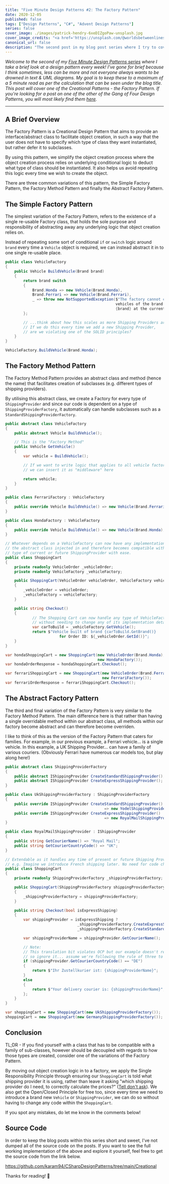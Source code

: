```yaml
---
title: "Five Minute Design Patterns #2: The Factory Pattern"
date: 2020-12-05
published: false
tags: ["Design Patterns", "C#", "Advent Design Patterns"]
series: false
cover_image: ./images/patrick-hendry-6xeDIZgoPaw-unsplash.jpg
cover_image_credits: "<a href='https://unsplash.com/@worldsbetweenlines'>Patrick Hendry</a>"
canonical_url: false
description: "The second post in my blog post series where I try to cover all of the Gang of Four Design Patterns in five minutes each, this time it's one of the Creational Patterns... the Factory Pattern!"
---
```


_Welcome to the second of my [Five Minute Design Patterns series](https://www.karam.io/blog/tag/Five%20Minute%20Design%20Patterns/) where I take a brief look at a design pattern every week! I've gone for brief because I think sometimes, less can be more and not everyone always wants to be drowned in text & UML diagrams. My goal is to keep these to a maximum of a 5 minute read as per the calculation that can be seen under the blog title. This post will cover one of the Creational Patterns - the Factory Pattern. If you're looking for a post on one of the other of the Gang of Four Design Patterns, you will most likely find them [here](https://www.karam.io/blog/tag/Five%20Minute%20Design%20Patterns/)._

---

## A Brief Overview

The Factory Pattern is a Creational Design Pattern that aims to provide an interface/abstract class to facilitate object creation, in such a way that the user does not have to specify which type of class they want instantiated, but rather defer it to subclasses.

By using this pattern, we simplify the object creation process where the object creation process relies on underlying conditional logic to deduct what type of class should be instantiated. It also helps us avoid repeating this logic every time we wish to create the object.

There are three common variations of this pattern, the Simple Factory Pattern, the Factory Method Pattern and finally the Abstract Factory Pattern.

## The Simple Factory Pattern

The simplest variation of the Factory Pattern, refers to the existence of a single re-usable Factory class, that holds the sole purpose and responsibility of abstracting away any underlying logic that object creation relies on.

Instead of repeating some sort of conditional `if` or `switch` logic around `brand` every time a `Vehicle` object is required, we can instead abstract it in to one single re-usable place.

```csharp
public class VehicleFactory
{
	public Vehicle BuildVehicle(Brand brand)
	{
		return brand switch
		{
			Brand.Honda => new Vehicle(Brand.Honda),
			Brand.Ferrari => new Vehicle(Brand.Ferrari),
			_ => throw new NotSupportedException($"The factory cannot construct
												 vehicles of the brand
												 {brand} at the current time.")
		};

		// ...think about how this scales as more Shipping Providers are added
		// If we do this every time we add a new Shipping Provider,
		// are we violating one of the SOLID principles?
	}
}

VehicleFactory.BuildVehicle(Brand.Honda);
```

## The Factory Method Pattern

The Factory Method Pattern provides an abstract class and method (hence the name) that facilitates creation of subclasses (e.g. different types of shipping providers).

By utilising this abstract class, we create a Factory for every type of `ShippingProvider` and since our code is dependent on a type of `ShippingProviderFactory`, it automatically can handle subclasses such as a `StandardShippingProviderFactory`.

```csharp
public abstract class VehicleFactory
{
	public abstract Vehicle BuildVehicle();

	// This is the "Factory Method"
	public Vehicle GetVehicle()
	{
		var vehicle = BuildVehicle();

		// If we want to write logic that applies to all vehicle factories
		// we can insert it as "middleware" here

		return vehicle;
	}
}

public class FerrariFactory : VehicleFactory
{
	public override Vehicle BuildVehicle() => new Vehicle(Brand.Ferrari);
}

public class HondaFactory : VehicleFactory
{
	public override Vehicle BuildVehicle() => new Vehicle(Brand.Honda);
}

// Whatever depends on a VehicleFactory can now have any implementation of
// the abstract class injected in and therefore becomes compatible with any
// type of current or future ShippingProvider with ease.
public class ShoppingCart
{
	private readonly VehicleOrder _vehicleOrder;
	private readonly VehicleFactory _vehicleFactory;

	public ShoppingCart(VehicleOrder vehicleOrder, VehicleFactory vehicleFactory)
	{
		_vehicleOrder = vehicleOrder;
		_vehicleFactory = vehicleFactory;
	}

	public string Checkout()
	{
			// The Shopping Cart can now handle any type of VehicleFactory,
			// without needing to change any of its implementation details.
			var carToBuild = _vehicleFactory.GetVehicle();
			return $"Vehicle built of brand {carToBuild.GetBrand()}
						for Order ID: ${_vehicleOrder.GetId()}";
	}
}

var hondaShoppingCart = new ShoppingCart(new VehicleOrder(Brand.Honda),
										 new HondaFactory());
var hondaOrderResponse = hondaShoppingCart.Checkout();

var ferrariShoppingCart = new ShoppingCart(new VehicleOrder(Brand.Ferrari),
										   new FerrariFactory());
var ferrariOrderResponse = ferrariShoppingCart.Checkout();
```

## The Abstract Factory Pattern

The third and final variation of the Factory Pattern is very similar to the Factory Method Pattern. The main difference here is that rather than having a single overridable method within our abstract class, all methods within our factory become abstract and can therefore become overriden.

I like to think of this as the version of the Factory Pattern that caters for families. For example, in our previous example, a Ferrari vehicle... is a single vehicle. In this example, a UK Shipping Provider... can have a family of various couriers. (Obviously Ferrari have numerous car models too, but play along here!)

```csharp
public abstract class ShippingProviderFactory
{
	public abstract IShippingProvider CreateStandardShippingProvider();
	public abstract IShippingProvider CreateExpressShippingProvider();
}

public class UkShippingProviderFactory : ShippingProviderFactory
{
	public override IShippingProvider CreateStandardShippingProvider() 
											=> new YodelShippingProvider();
	public override IShippingProvider CreateExpressShippingProvider() 
											=> new RoyalMailShippingProvider();
}

public class RoyalMailShippingProvider : IShippingProvider
{
	public string GetCourierName() => "Royal Mail";
	public string GetCourierCountryCode() => "UK";
}

// Extendable as it handles any time of present or future Shipping Provider Factory.
// e.g. Imagine we introduce French shipping later. No need for code changes in here.
public class ShoppingCart
{
	private readonly ShippingProviderFactory _shippingProviderFactory;

	public ShoppingCart(ShippingProviderFactory shippingProviderFactory)
	{
		_shippingProviderFactory = shippingProviderFactory;
	}

	public string Checkout(bool isExpressShipping)
	{
		var shippingProvider = isExpressShipping ?
								_shippingProviderFactory.CreateExpressShippingProvider() :
								_shippingProviderFactory.CreateStandardShippingProvider();

		var shippingProviderName = shippingProvider.GetCourierName();

		// Note: 
		// This translation bit violates OCP but our example doesn't revolve around this 
		// so ignore it... assume we're following the rule of three to refactor this out.
		if (shippingProvider.GetCourierCountryCode() == "DE")
		{
			return $"Ihr Zustellkurier ist: {shippingProviderName}";
		}
		else
		{
			return $"Your delivery courier is: {shippingProviderName}";
		};
	}
}

var shoppingCart = new ShoppingCart(new UkShippingProviderFactory());
shoppingCart = new ShoppingCart(new GermanyShippingProviderFactory());
```

## Conclusion

TL;DR - If you find yourself with a class that has to be compatible with a family of sub-classes, however should be decoupled with regards to how those types are created, consider one of the variations of the Factory Pattern.

By moving out object creation logic in to a factory, we apply the Single Responsibility Principle through ensuring our `ShoppingCart` is told what shipping provider it is using, rather than leave it asking "which shipping provider do I need, to correctly calculate the prices?" ([Tell don't ask](https://martinfowler.com/bliki/TellDontAsk.html)). We also get the Open/Closed Principle for free too, since every time we need to introduce a brand new `Vehicle` or `ShippingProvider`, we can do so without having to change any code within the `ShoppingCart`.

If you spot any mistakes, do let me know in the comments below!

## Source Code

In order to keep the blog posts within this series short and sweet, I've not dumped all of the source code on the posts. If you want to see the full working implementation of the above and explore it yourself, feel free to get the source code from the link below.

https://github.com/karam94/CSharpDesignPatterns/tree/main/Creational

Thanks for reading! 👋
